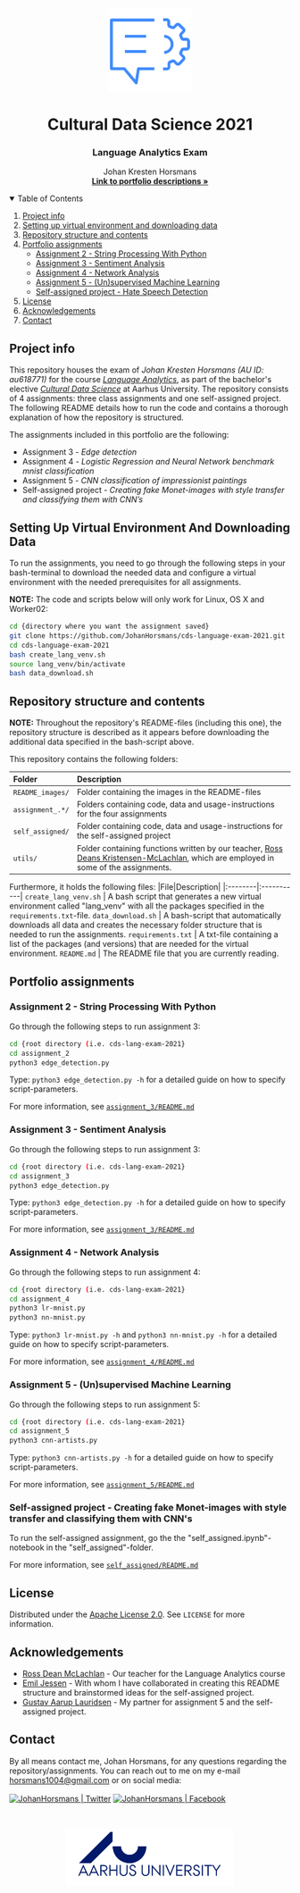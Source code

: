 <!-- PROJECT LOGO -->
<br />
<p align="center">
  <a href="https://github.com/JohanHorsmans/cds-language-exam-2021">
    <img src="README_images/nlp2.png" alt="Logo" width=150 height=150>
  </a>
  
  <h1 align="center">Cultural Data Science 2021</h1> 
  <h3 align="center">Language Analytics Exam</h3> 


  <p align="center">
    Johan Kresten Horsmans
    <br />
    <a href="https://github.com/JohanHorsmans/cds-language-exam-2021.pdf"><strong>Link to portfolio descriptions »</strong></a>
    <br />
  </p>
</p>


<!-- TABLE OF CONTENTS -->
<details open="open">
  <summary>Table of Contents</summary>
  <ol>
    <li><a href="#project-info">Project info</a></li>
    <li><a href="#setting-up-virtual-environment-and-downloading-data">Setting up virtual environment and downloading data</a></li>
    <li><a href="#repository-structure-and-contents">Repository structure and contents</a></li>
    <li>
      <a href="#portfolio-assignments">Portfolio assignments</a>
      <ul>
        <li><a href="#assignment-2---string-processing-with-python">Assignment 2 - String Processing With Python</a></li>
        <li><a href="#assignment-3---sentiment-analysis">Assignment 3 - Sentiment Analysis</a></li>
        <li><a href="#assignment-4---network-analysis">Assignment 4 - Network Analysis</a></li>
        <li><a href="#assignment-5---(un)supervised-machine-learning">Assignment 5 - (Un)supervised Machine Learning</a></li>
        <li><a href="#self-assigned-project---hate-speech-detection">Self-assigned project - Hate Speech Detection</a></li>
      </ul>
    </li>
    <li><a href="#license">License</a></li>
    <li><a href="#acknowledgements">Acknowledgements</a></li>
    <li><a href="#contact">Contact</a></li>
  </ol>
</details>


<!-- PROJECT INFO -->
## Project info

This repository houses the exam of _Johan Kresten Horsmans (AU ID: au618771)_ for the course [_Language Analytics_](https://kursuskatalog.au.dk/en/course/101990/Language-Analytics), as part of the bachelor's elective [_Cultural Data Science_](https://bachelor.au.dk/en/supplementary-subject/culturaldatascience/) at Aarhus University. The repository consists of 4 assignments: three class assignments and one self-assigned project. The following README details how to run the code and contains a thorough explanation of how the repository is structured.

The assignments included in this portfolio are the following:
* Assignment 3 - _Edge detection_
* Assignment 4 - _Logistic Regression and Neural Network benchmark mnist classification_
* Assignment 5 - _CNN classification of impressionist paintings_
* Self-assigned project - _Creating fake Monet-images with style transfer and classifying them with CNN’s_

<!-- HOW TO RUN -->
## Setting Up Virtual Environment And Downloading Data

To run the assignments, you need to go through the following steps in your bash-terminal to download the needed data and configure a virtual environment with the needed prerequisites for all assignments.

__NOTE:__ The code and scripts below will only work for Linux, OS X and Worker02:

```bash
cd {directory where you want the assignment saved}
git clone https://github.com/JohanHorsmans/cds-language-exam-2021.git
cd cds-language-exam-2021
bash create_lang_venv.sh
source lang_venv/bin/activate
bash data_download.sh
```

<!-- REPOSITORY STRUCTURE AND CONTENTS -->
## Repository structure and contents

__NOTE:__ Throughout the repository's README-files (including this one), the repository structure is described as it appears before downloading the
additional data specified in the bash-script above.

This repository contains the following folders:

|Folder|Description|
|:--------|:-----------|
```README_images/```| Folder containing the images in the README-files
```assignment_.*/``` | Folders containing code, data and usage-instructions for the four assignments
```self_assigned/``` | Folder containing code, data and usage-instructions for the self-assigned project
```utils/``` | Folder containing functions written by our teacher, [Ross Deans Kristensen-McLachlan](https://pure.au.dk/portal/en/persons/ross-deans-kristensenmclachlan(29ad140e-0785-4e07-bdc1-8af12f15856c).html), which are employed in some of the assignments.

Furthermore, it holds the following files:
|File|Description|
|:--------|:-----------|
```create_lang_venv.sh``` | A bash script that generates a new virtual environment called "lang_venv" with all the packages specified in the ```requirements.txt```-file.
```data_download.sh``` | A bash-script that automatically downloads all data and creates the necessary folder structure that is needed to run the assignments.
```requirements.txt``` | A txt-file containing a list of the packages (and versions) that are needed for the virtual environment.
```README.md``` | The README file that you are currently reading.

<!-- PORTFOLIO ASSIGNMENTS -->
## Portfolio assignments

### Assignment 2 - String Processing With Python

Go through the following steps to run assignment 3:
```bash
cd {root directory (i.e. cds-lang-exam-2021}
cd assignment_2
python3 edge_detection.py
```
Type: ```python3 edge_detection.py -h``` for a detailed guide on how to specify script-parameters. 

For more information, see [```assignment_3/README.md```](https://github.com/JohanHorsmans/cds-visual-exam-2021/tree/main/assignment_3)

### Assignment 3 - Sentiment Analysis

Go through the following steps to run assignment 3:
```bash
cd {root directory (i.e. cds-lang-exam-2021}
cd assignment_3
python3 edge_detection.py
```
Type: ```python3 edge_detection.py -h``` for a detailed guide on how to specify script-parameters. 

For more information, see [```assignment_3/README.md```](https://github.com/JohanHorsmans/cds-visual-exam-2021/tree/main/assignment_3)

### Assignment 4 - Network Analysis

Go through the following steps to run assignment 4:
```bash
cd {root directory (i.e. cds-lang-exam-2021}
cd assignment_4
python3 lr-mnist.py
python3 nn-mnist.py
```
Type: ```python3 lr-mnist.py -h``` and ```python3 nn-mnist.py -h``` for a detailed guide on how to specify script-parameters. 

For more information, see [```assignment_4/README.md```](https://github.com/JohanHorsmans/cds-visual-exam-2021/tree/main/assignment_4)

### Assignment 5 - (Un)supervised Machine Learning

Go through the following steps to run assignment 5:
```bash
cd {root directory (i.e. cds-lang-exam-2021}
cd assignment_5
python3 cnn-artists.py
```
Type: ```python3 cnn-artists.py -h``` for a detailed guide on how to specify script-parameters. 

For more information, see [```assignment_5/README.md```](https://github.com/JohanHorsmans/cds-visual-exam-2021/tree/main/assignment_5)

### Self-assigned project - Creating fake Monet-images with style transfer and classifying them with CNN's

To run the self-assigned assignment, go the the "self_assigned.ipynb"-notebook in the "self_assigned"-folder.

For more information, see [```self_assigned/README.md```](https://github.com/JohanHorsmans/cds-visual-exam-2021/tree/main/self_assigned)

<!-- LICENSE -->
## License
Distributed under the [Apache License 2.0](https://www.apache.org/licenses/LICENSE-2.0). See ```LICENSE``` for more information.

<!-- ACKNOWLEDGEMENTS -->
## Acknowledgements
* [Ross Dean McLachlan](https://pure.au.dk/portal/en/persons/ross-deans-kristensenmclachlan(29ad140e-0785-4e07-bdc1-8af12f15856c).html) - Our teacher for the Language Analytics course
* [Emil Jessen](https://github.com/emiltj) - With whom I have collaborated in creating this README structure and brainstormed ideas for the self-assigned project.
* [Gustav Aarup Lauridsen](https://github.com/Guscode) - My partner for assignment 5 and the self-assigned project.


<!-- CONTACT -->
## Contact

By all means contact me, Johan Horsmans, for any questions regarding the repository/assignments. You can reach out to me on my e-mail horsmans1004@gmail.com or on social media:

[<img align="center" alt="JohanHorsmans | Twitter" width="22px" src="https://cdn.jsdelivr.net/npm/simple-icons@v3/icons/twitter.svg" />][twitter]
[<img align="center" alt="JohanHorsmans | Facebook" width="22px" src="https://cdn.jsdelivr.net/npm/simple-icons@3.13.0/icons/facebook.svg" />][facebook]
<br />

</details>

[twitter]: https://twitter.com/JohanHorsmans
[facebook]: https://www.facebook.com/johan.horsmans/

<br />
<p align="center">
  <a href="https://github.com/JohanHorsmans/cds-visual-exam-2021">
    <img src="README_images/logo_au.png" alt="Logo" width="300" height="102">
  </a>
